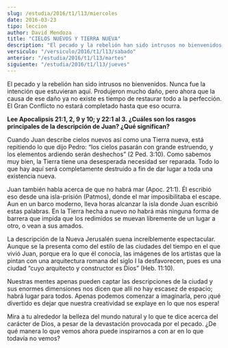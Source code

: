 ```yaml
---
slug: /estudia/2016/t1/l13/miercoles
date: 2016-03-23
tipo: leccion
author: David Mendoza
title: "CIELOS NUEVOS Y TIERRA NUEVA"
description: "El pecado y la rebelión han sido intrusos no bienvenidos. Nunca fue la  intención que estuvieran aquí. Produjeron mucho daño, pero ahora que la  causa de ese daño ya no existe es tiempo de restaurar todo a la perfección.  El Gran Conflicto no estará completado hasta que..."
versiculo: "/versiculo/2016/t1/l13/sabado"
anterior: "/estudia/2016/t1/l13/martes"
siguiente: "/estudia/2016/t1/l13/jueves"
---
```


El pecado y la rebelión han sido intrusos no bienvenidos. Nunca fue la intención que estuvieran aquí. Produjeron mucho daño, pero ahora que la causa de ese daño ya no existe es tiempo de restaurar todo a la perfección. El Gran Conflicto no estará completado hasta que eso ocurra.

**Lee Apocalipsis 21:1, 2, 9 y 10; y 22:1 al 3. ¿Cuáles son los rasgos principales de la descripción de Juan? ¿Qué significan?**

Cuando Juan describe cielos nuevos así como una Tierra nueva, está repitiendo lo que dijo Pedro: “los cielos pasarán con grande estruendo, y los elementos ardiendo serán deshechos” (2 Ped. 3:10). Como sabemos muy bien, la Tierra tiene una desesperada necesidad ser reparada. Todo lo que hay aquí será completamente destruido a fin de dar lugar a toda una existencia nueva.

Juan también habla acerca de que no habrá mar (Apoc. 21:1). Él escribió eso desde una isla-prisión (Patmos), donde el mar imposibilitaba el escape. Aun en un barco moderno, lleva horas alcanzar la isla donde Juan escribió estas palabras. En la Tierra hecha a nuevo no habrá más ninguna forma de barrera que impida que los redimidos se muevan libremente de un lugar a otro, o vean a sus amados.

La descripción de la Nueva Jerusalén suena increíblemente espectacular. Aunque se la presenta como del estilo de las ciudades del tiempo en el que vivió Juan, porque era lo que él conocía, las imágenes de los artistas que la pintan con una arquitectura romana del siglo I la desfavorecen, pues es una ciudad “cuyo arquitecto y constructor es Dios” (Heb. 11:10).

Nuestras mentes apenas pueden captar las descripciones de la ciudad y sus enormes dimensiones nos dicen que allí no hay escasez de espacio; habrá lugar para todos. Apenas podemos comenzar a imaginarla, pero ¡qué divertido es dejar que nuestra creatividad se explaye en lo que nos espera!

Mira a tu alrededor la belleza del mundo natural y lo que te dice acerca del carácter de Dios, a pesar de la devastación provocada por el pecado. ¿De qué manera lo que vemos ahora puede inspirarnos a con ar en lo que todavía no vemos?
